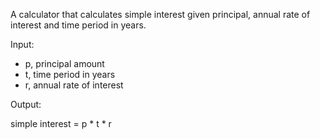 A calculator that calculates simple interest given principal, annual rate of interest and time period in years.


Input:
   - p, principal amount
   - t, time period in years
   - r, annual rate of interest


Output:

   simple interest = p * t * r
